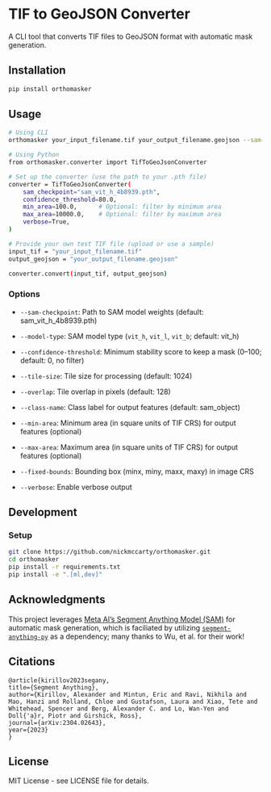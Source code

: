 # TIF to GeoJSON Converter

A CLI tool that converts TIF files to GeoJSON format with automatic mask generation.

## Installation

```bash
pip install orthomasker
```

## Usage

```bash
# Using CLI
orthomasker your_input_filename.tif your_output_filename.geojson --sam-checkpoint sam_vit_h_4b8939.pth --confidence-threshold 80 --min-area 100 --max-area 10000 --verbose

# Using Python
from orthomasker.converter import TifToGeoJsonConverter

# Set up the converter (use the path to your .pth file)
converter = TifToGeoJsonConverter(
    sam_checkpoint="sam_vit_h_4b8939.pth",
    confidence_threshold=80.0,
    min_area=100.0,      # Optional: filter by minimum area
    max_area=10000.0,    # Optional: filter by maximum area
    verbose=True,
)

# Provide your own test TIF file (upload or use a sample)
input_tif = "your_input_filename.tif"
output_geojson = "your_output_filename.geojson"

converter.convert(input_tif, output_geojson)
```

### Options

- `--sam-checkpoint`: Path to SAM model weights (default: sam_vit_h_4b8939.pth)

- `--model-type`: SAM model type (`vit_h`, `vit_l`, `vit_b`; default: vit_h)

- `--confidence-threshold`: Minimum stability score to keep a mask (0–100; default: 0, no filter)

- `--tile-size`: Tile size for processing (default: 1024)

- `--overlap`: Tile overlap in pixels (default: 128)

- `--class-name`: Class label for output features (default: sam_object)

- `--min-area`: Minimum area (in square units of TIF CRS) for output features (optional)

- `--max-area`: Maximum area (in square units of TIF CRS) for output features (optional)

- `--fixed-bounds`: Bounding box (minx, miny, maxx, maxy) in image CRS

- `--verbose`: Enable verbose output

## Development

### Setup

```bash
git clone https://github.com/nickmccarty/orthomasker.git
cd orthomasker
pip install -r requirements.txt
pip install -e ".[ml,dev]"
```

## Acknowledgments

This project leverages [Meta AI’s Segment Anything Model (SAM)](https://github.com/facebookresearch/segment-anything) for automatic mask generation, which is faciliated by utilizing [`segment-anything-py`](https://pypi.org/project/segment-anything-py/) as a dependency; many thanks to Wu, et al. for their work!

## Citations

```
@article{kirillov2023segany,
title={Segment Anything},
author={Kirillov, Alexander and Mintun, Eric and Ravi, Nikhila and Mao, Hanzi and Rolland, Chloe and Gustafson, Laura and Xiao, Tete and Whitehead, Spencer and Berg, Alexander C. and Lo, Wan-Yen and Doll{'a}r, Piotr and Girshick, Ross},
journal={arXiv:2304.02643},
year={2023}
}
```

## License

MIT License - see LICENSE file for details.

